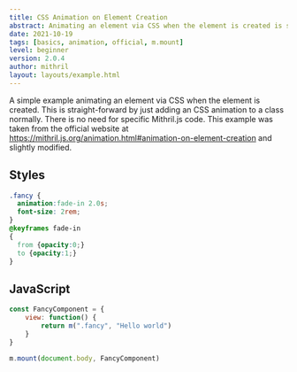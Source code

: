 ```yaml
---
title: CSS Animation on Element Creation
abstract: Animating an element via CSS when the element is created is simple. Just add an animation to a CSS class normally.
date: 2021-10-19
tags: [basics, animation, official, m.mount]
level: beginner
version: 2.0.4
author: mithril
layout: layouts/example.html
---
```


A simple example animating an element via CSS when the element is created.
This is straight-forward by just adding an CSS animation to a class normally.
There is no need for specific Mithril.js code.
This example was taken from the official website at <https://mithril.js.org/animation.html#animation-on-element-creation> and slightly modified.

## Styles

~~~css
.fancy {
  animation:fade-in 2.0s;
  font-size: 2rem;
}
@keyframes fade-in
{
  from {opacity:0;}
  to {opacity:1;}
}
~~~

## JavaScript

~~~js
const FancyComponent = {
    view: function() {
        return m(".fancy", "Hello world")
    }
}

m.mount(document.body, FancyComponent)
~~~
